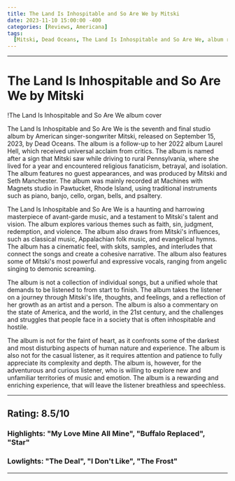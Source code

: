```yaml
---
title: The Land Is Inhospitable and So Are We by Mitski
date: 2023-11-10 15:00:00 -400
categories: [Reviews, Americana]
tags:
  [Mitski, Dead Oceans, The Land Is Inhospitable and So Are We, album review]
---
```


---

# The Land Is Inhospitable and So Are We by Mitski

!The Land Is Inhospitable and So Are We album cover

The Land Is Inhospitable and So Are We is the seventh and final studio album by American singer-songwriter Mitski, released on September 15, 2023, by Dead Oceans. The album is a follow-up to her 2022 album Laurel Hell, which received universal acclaim from critics. The album is named after a sign that Mitski saw while driving to rural Pennsylvania, where she lived for a year and encountered religious fanaticism, betrayal, and isolation. The album features no guest appearances, and was produced by Mitski and Seth Manchester. The album was mainly recorded at Machines with Magnets studio in Pawtucket, Rhode Island, using traditional instruments such as piano, banjo, cello, organ, bells, and psaltery.

The Land Is Inhospitable and So Are We is a haunting and harrowing masterpiece of avant-garde music, and a testament to Mitski's talent and vision. The album explores various themes such as faith, sin, judgment, redemption, and violence. The album also draws from Mitski's influences, such as classical music, Appalachian folk music, and evangelical hymns. The album has a cinematic feel, with skits, samples, and interludes that connect the songs and create a cohesive narrative. The album also features some of Mitski's most powerful and expressive vocals, ranging from angelic singing to demonic screaming.

The album is not a collection of individual songs, but a unified whole that demands to be listened to from start to finish. The album takes the listener on a journey through Mitski's life, thoughts, and feelings, and a reflection of her growth as an artist and a person. The album is also a commentary on the state of America, and the world, in the 21st century, and the challenges and struggles that people face in a society that is often inhospitable and hostile.

The album is not for the faint of heart, as it confronts some of the darkest and most disturbing aspects of human nature and experience. The album is also not for the casual listener, as it requires attention and patience to fully appreciate its complexity and depth. The album is, however, for the adventurous and curious listener, who is willing to explore new and unfamiliar territories of music and emotion. The album is a rewarding and enriching experience, that will leave the listener breathless and speechless.

---

## Rating: 8.5/10

### Highlights: "My Love Mine All Mine", "Buffalo Replaced", "Star"

### Lowlights: "The Deal", "I Don't Like", "The Frost"

---
